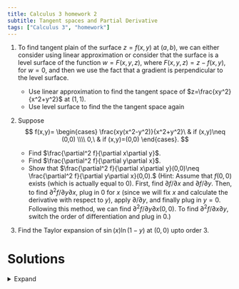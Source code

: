 ```yaml
---
title: Calculus 3 homework 2
subtitle: Tangent spaces and Partial Derivative
tags: ["Calculus 3", "homework"]
---
```


1. To find tangent plain of the surface $z=f(x,y)$ at $(a,b)$, we can either consider using linear approximation or consider that the surface is a level surface of the function $w=F(x,y,z)$, where $F(x,y,z)=z-f(x,y)$, for $w=0$, and then we use the fact that a gradient is perpendicular to the level surface.
	* Use linear approximation to find the tangent space of $z=\frac{xy^2}{x^2+y^2}$ at $(1,1)$.
	* Use level surface to find the the tangent space again

2. Suppose
	$$
	f(x,y)=
	\begin{cases}
	\frac{xy(x^2-y^2)}{x^2+y^2}\ & if (x,y)\neq (0,0) \\\\
	 0,\ & if (x,y)=(0,0)
	 \end{cases}.
	 $$
	* Find $\frac{\partial^2 f}{\partial x\partial y}$.
	* Find $\frac{\partial^2 f}{\partial y\partial x}$.
	* Show that $\frac{\partial^2 f}{\partial x\partial y}(0,0)\neq \frac{\partial^2 f}{\partial y\partial x}(0,0).$
	(Hint: Assume that $f(0,0)$ exists (which is actually equal to $0$). First, find $\partial f/\partial x$ and $\partial f/\partial y$. Then, to find $\partial^2 f/\partial y\partial x$, plug in $0$ for $x$ (since we will fix $x$ and calculate the derivative with respect to $y$), apply $\partial/\partial y$, and finally plug in $y=0$. Following this method, we can find $\partial^2 f/\partial y\partial x(0,0)$. To find $\partial^2 f/\partial x\partial y$, switch the order of differentiation and plug in $0$.)

3. Find the Taylor expansion of $\sin(x)\ln(1-y)$ at $(0,0)$ upto order 3.

# Solutions

<details>
<summary> Expand </summary>

1. We Let $f(x,y)=\frac{xy}{x^2+y^2}$, and we calculate
$$f_x=\frac{\partial f}{\partial x} = \frac{y^2(x^2+y^2)-2x^2y^2}{(x^2+y^2)^2} \text{ and }f_y=\frac{\partial f}{\partial y} = \frac{2xy(x^2+y^2)-2xy^3}{(x^2+y^2)^2}.$$
	* By formula, it is $z-f(1,1) = f_x(1,1)(x-1)+f_y(1,1)(y-1)$ which is
	$$z- \frac{1}{2} = \frac{1}{2}(y-1)$$
	* The tangent plain is also a tangent plain of the level surface $z-f(x,y)=0$. We compute the gradient of $F(x,y,z)=z-f(x,y)$ at $(1,1,f(1,1))$. They are
	$$\frac{\partial F}{\partial x} = f_x\text{, }\frac{\partial F}{\partial y} = f_y\text{ and }\frac{\partial F}{\partial z} = 1.$$
	Thus, by formula, the tangent plain is $F_x(1,1,1/2)(x-1) + F_y(1,1,1/2)(y-1) + F_z(1,1,1/2)(z-\frac{1}{2})=0$. 
2. 
	* $\frac{\partial^2 f}{\partial x\partial y} = \frac{x^6+9x^4y^2-9x^2y^4-y^6}{(x^2+y^2)^3}$.	
	* $\frac{\partial^2 f}{\partial x\partial y} = \frac{x^6+9x^4y^2-9x^2y^4-y^6}{(x^2+y^2)^3}$.
	* We interpreter $\frac{\partial^2 f}{\partial x\partial y}(0,0)$ as the derivative of $\frac{\partial f}{\partial y}(x,y)$ along the $x$-axis. Thus, we can set $y=0$ in $\frac{\partial f}{\partial x}(x,y)$ and get
	$$\frac{\partial}{\partial x}\frac{\partial f}{\partial y}(x,0)=1.$$
	Similarly, we interpreter $\frac{\partial^2 f}{\partial y\partial x}(0,0)$ as the derivative of $\frac{\partial f}{\partial x}$ along the $y$-axis. Thus, we can set $x=0$ in $\frac{\partial f}{\partial y}(x, y)$ and get
	$$\frac{\partial}{\partial y}\frac{\partial f}{\partial x}(x,0)=-1.$$
	This shows that $\frac{\partial^2 f}{\partial x\partial y}(0,0)\neq\frac{\partial^2 f}{\partial y\partial x}(0,0)$.
	* (Extra) It actually requires to show that the $f(x,y)$ at $(0,0)$ is continuous and differentiable. To show, it is continuous, we have to show that $f(x,y)\to 0$ as $(x,y)\to 0$. To achieve this, for any $t$, we let $y=tx$, so as $x\to 0$, $(x,y)$ converges to $(0,0)$ along $y=tx$. We examine 
	$$\lim_{x\to 0}f(x,tx) = \lim_{x\to 0}\frac{t(1-t^2)x^4}{(1+t^2)x^2} = 0.$$
	This shows that $f$ is continuous at $(0,0)$. We can use similar idea to show that $\frac{\partial f}{\partial x}$ and $\frac{\partial f}{\partial y}$ exist.

3. We know
$$\sin(x) = x-\frac{1}{3!}x^3+\cdots\text{ and }\ln(1-y) = y+\frac{1}{2}y^2+\frac{1}{3}y^3+\cdots.$$
Therefore, $\sin(x)\ln(1-y) = (x-\frac{1}{3!}x^3+\cdots)(y+\frac{1}{2}y^2+\frac{1}{3}y^3+\cdots)$. The order 3 expansion is $xy+\frac{1}{2}xy^2$.

</details>